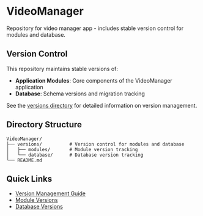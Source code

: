 # VideoManager

Repository for video manager app - includes stable version control for modules and database.

## Version Control

This repository maintains stable versions of:
- **Application Modules**: Core components of the VideoManager application
- **Database**: Schema versions and migration tracking

See the [versions directory](./versions/README.md) for detailed information on version management.

## Directory Structure

```
VideoManager/
├── versions/          # Version control for modules and database
│   ├── modules/       # Module version tracking
│   └── database/      # Database version tracking
└── README.md
```

## Quick Links

- [Version Management Guide](./versions/README.md)
- [Module Versions](./versions/modules/README.md)
- [Database Versions](./versions/database/README.md)
